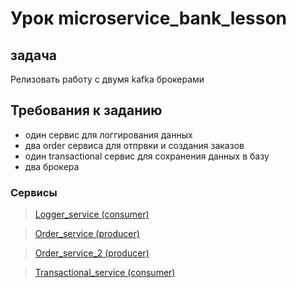 # Урок microservice_bank_lesson

## задача
Релизовать работу с двумя kafka брокерами

## Требования к заданию
- один сервис для логгирования данных
- два order сервиса для отпрвки и создания заказов
- один transactional сервис для сохранения данных в базу
- два брокера


### Сервисы

>[Logger_service (consumer)](https://github.com/AbdulatipA/Kafka_microservice_bank_lesson/tree/main/Logger_service/src/main/java/org/example/logger_service)

>[Order_service (producer)](https://github.com/AbdulatipA/Kafka_microservice_bank_lesson/tree/main/Order_service/src/main/java/org/example/order_service)

>[Order_service_2 (producer)](https://github.com/AbdulatipA/Kafka_microservice_bank_lesson/tree/main/Order_service_2/src/main/java/org/example/order_service_2)

>[Transactional_service (consumer)](https://github.com/AbdulatipA/Kafka_microservice_bank_lesson/tree/main/Transactional_service/src/main/java/org/example/transactional_service)


